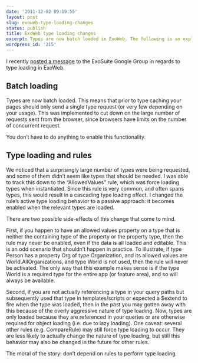 ```yaml
---
date: '2011-12-02 09:19:55'
layout: post
slug: exoweb-type-loading-changes
status: publish
title: ExoWeb type loading changes
excerpt: Types are now batch loaded in ExoWeb. The following is an explanation of the changes.
wordpress_id: '215'
---
```


I recently [posted a message](http://groups.google.com/group/exosuite/browse_thread/thread/83ed447767348b75) to the ExoSuite Google Group in regards to type loading in ExoWeb.


## Batch loading


Types are now batch loaded. This means that prior to type caching your pages should only send a single type request (or very few depending on your usage). This was implemented to cut down on the large number of requests sent from the browser, since browsers have limits on the number of concurrent request.

You don’t have to do anything to enable this functionality.


## Type loading and rules


We noticed that a surprisingly large number of types were being requested, and some of them didn’t seem like types that should be needed. I was able to track this down to the “AllowedValues” rule, which was force loading types when instantiated. Since this rule is very common, and often spans types, this would result in a cascading type loading effect. I changed the rule’s active type loading behavior to a passive approach: it becomes enabled when the relevant types are loaded.

There are two possible side-effects of this change that come to mind.

First, if you happen to have an allowed values property on a type that is neither the containing type of the property or the property type, then the rule may never be enabled, even if the data is all loaded and editable. This is an odd scenario that shouldn’t happen in practice. To illustrate, if type Person has a property Org of type Organization, and its allowed values are World.AllOrganizations, and type World is not used, then the rule will never be activated. The only way that this example makes sense is if the type World is a required type for the entire app (or feature area), and so will always be available.

Second, if you are not actually referencing a type in your query paths but subsequently used that type in templates/scripts or expected a $extend to fire when the type was loaded, then in the past you may gotten away with this because of the overly aggressive nature of type loading. Now, types are only loaded because they are referenced in your queries or are otherwise required for object loading (i.e. due to lazy loading). One caveat: several other rules (e.g. CompareRule) may still force type loading to occur. They are less likely to actually change the nature of type loading, but still this behavior may also be changed in the future for other rules.

The moral of the story: don’t depend on rules to perform type loading.
